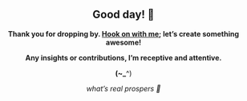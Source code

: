<!DOCTYPE html>
<html lang="en">
<body>
 
  <div style="text-align: center;">
    <h2>Good day! 👋</h2>
    <p>
      <strong>Thank you for dropping by. <a href ="mailto:amicableycot@gmail.com">Hook on with me</a>; let’s create something awesome!</strong><br>
      <p>
      <strong>Any insights or contributions, I’m receptive and attentive.</strong><br>
      </p>
      <p>
      <strong>(~_</strong>^)<br>
      </p>
      <p>
       <em>what’s real prospers 🚀</em>
      </p>
    </p>
  </div>

</body>
</html>

<!--
- **lewiskirori/lewiskirori** is a ✨ _special_ ✨ repository!
- 🚀 •·
- 🔭 I’m currently working on ...
- 👯 I’m looking to collaborate on ...
- 🤔 I’m looking for help with ...
- 💬 Ask me about ...
- 📫 How to reach me: ...
- 😄 Pronouns: ...
- ⚡ Fun fact: ...
- 💫 Avant-garde || advanced || ahead of its time || state-of-the-art || ultramodern || revolutionary || trailblazing || trendsetting || ...
- ✨ Allied: The Company && affiliated || working together with && Skilled craftsmanship allied to advanced technology.
- 💫 SOftware ARchitect ASpirant.
- ✨ The Future and the Present.
- 💫 Stauch || true-blue || ...
- ✨ Nascent || embryonic || rookie entrepreneur || up-and-coming entrepreneur || freshman//newbie mogul || budding tycoon || junior business mogul
- 🚀 ·•
- -->                                                     
